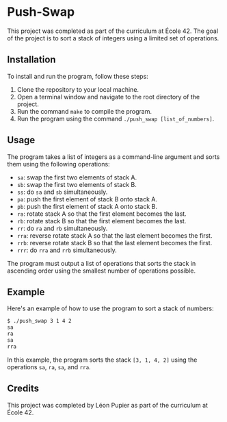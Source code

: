 # Push-Swap

This project was completed as part of the curriculum at École 42. The goal of the project is to sort a stack of integers using a limited set of operations.

## Installation

To install and run the program, follow these steps:

1. Clone the repository to your local machine.
2. Open a terminal window and navigate to the root directory of the project.
3. Run the command `make` to compile the program.
4. Run the program using the command `./push_swap [list_of_numbers]`.

## Usage

The program takes a list of integers as a command-line argument and sorts them using the following operations:

- `sa`: swap the first two elements of stack A.
- `sb`: swap the first two elements of stack B.
- `ss`: do `sa` and `sb` simultaneously.
- `pa`: push the first element of stack B onto stack A.
- `pb`: push the first element of stack A onto stack B.
- `ra`: rotate stack A so that the first element becomes the last.
- `rb`: rotate stack B so that the first element becomes the last.
- `rr`: do `ra` and `rb` simultaneously.
- `rra`: reverse rotate stack A so that the last element becomes the first.
- `rrb`: reverse rotate stack B so that the last element becomes the first.
- `rrr`: do `rra` and `rrb` simultaneously.

The program must output a list of operations that sorts the stack in ascending order using the smallest number of operations possible.

## Example

Here's an example of how to use the program to sort a stack of numbers:

```bash
$ ./push_swap 3 1 4 2
sa
ra
sa
rra
```

In this example, the program sorts the stack `[3, 1, 4, 2]` using the operations `sa`, `ra`, `sa`, and `rra`.

## Credits

This project was completed by Léon Pupier as part of the curriculum at École 42.
